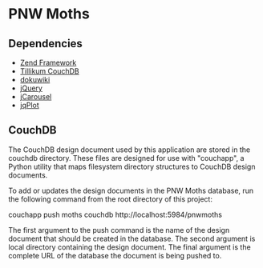 PNW Moths
=========

Dependencies
------------

 * [Zend Framework](http://framework.zend.com/)
 * [Tillikum CouchDB](http://github.com/strattg/tillikum-couchdb)
 * [dokuwiki](http://www.dokuwiki.org)
 * [jQuery](http://jquery.com)
 * [jCarousel](http://sorgalla.com/jcarousel/)
 * [jqPlot](http://www.jqplot.com)

CouchDB
-------

The CouchDB design document used by this application are stored in the couchdb
directory. These files are designed for use with "couchapp", a Python utility
that maps filesystem directory structures to CouchDB design documents.

To add or updates the design documents in the PNW Moths database, run the
following command from the root directory of this project:

couchapp push moths couchdb http://localhost:5984/pnwmoths

The first argument to the push command is the name of the design document that
should be created in the database. The second argument is local directory
containing the design document.  The final argument is the complete URL of the
database the document is being pushed to.